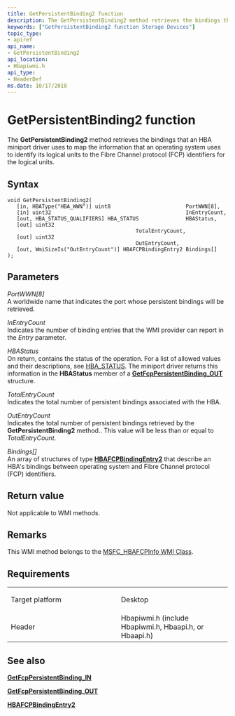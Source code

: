 ```yaml
---
title: GetPersistentBinding2 function
description: The GetPersistentBinding2 method retrieves the bindings that an HBA miniport driver uses to map the information that an operating system uses to identify its logical units to the Fibre Channel protocol (FCP) identifiers for the logical units.
keywords: ["GetPersistentBinding2 function Storage Devices"]
topic_type:
- apiref
api_name:
- GetPersistentBinding2
api_location:
- Hbapiwmi.h
api_type:
- HeaderDef
ms.date: 10/17/2018
---
```


# GetPersistentBinding2 function


The **GetPersistentBinding2** method retrieves the bindings that an HBA miniport driver uses to map the information that an operating system uses to identify its logical units to the Fibre Channel protocol (FCP) identifiers for the logical units.

## Syntax

```ManagedCPlusPlus
void GetPersistentBinding2(
   [in, HBAType("HBA_WWN")] uint8                        PortWWN[8],
   [in] uint32                                           InEntryCount,
   [out, HBA_STATUS_QUALIFIERS] HBA_STATUS               HBAStatus,
   [out] uint32                                          TotalEntryCount,
   [out] uint32                                          OutEntryCount,
   [out, WmiSizeIs("OutEntryCount")] HBAFCPBindingEntry2 Bindings[]
);
```

## Parameters

*PortWWN\[8\]*   
A worldwide name that indicates the port whose persistent bindings will be retrieved.

*InEntryCount*   
Indicates the number of binding entries that the WMI provider can report in the *Entry* parameter.

*HBAStatus*   
On return, contains the status of the operation. For a list of allowed values and their descriptions, see [HBA\_STATUS](hba-status.md). The miniport driver returns this information in the **HBAStatus** member of a [**GetFcpPersistentBinding\_OUT**](/windows-hardware/drivers/ddi/hbapiwmi/ns-hbapiwmi-_getfcppersistentbinding_out) structure.

*TotalEntryCount*   
Indicates the total number of persistent bindings associated with the HBA.

*OutEntryCount*   
Indicates the total number of persistent bindings retrieved by the **GetPersistentBinding2** method.. This value will be less than or equal to *TotalEntryCount*.

*Bindings\[\]*   
An array of structures of type [**HBAFCPBindingEntry2**](/windows-hardware/drivers/ddi/hbapiwmi/ns-hbapiwmi-_hbafcpbindingentry2) that describe an HBA's bindings between operating system and Fibre Channel protocol (FCP) identifiers.

## Return value

Not applicable to WMI methods.

## Remarks

This WMI method belongs to the [MSFC\_HBAFCPInfo WMI Class](msfc-hbafcpinfo-wmi-class.md).

## Requirements

<table>
<colgroup>
<col width="50%" />
<col width="50%" />
</colgroup>
<tbody>
<tr class="odd">
<td align="left"><p>Target platform</p></td>
<td align="left">Desktop</td>
</tr>
<tr class="even">
<td align="left"><p>Header</p></td>
<td align="left">Hbapiwmi.h (include Hbapiwmi.h, Hbaapi.h, or Hbaapi.h)</td>
</tr>
</tbody>
</table>

## <span id="see_also"></span>See also


[**GetFcpPersistentBinding\_IN**](/windows-hardware/drivers/ddi/hbapiwmi/ns-hbapiwmi-_getfcppersistentbinding_in)

[**GetFcpPersistentBinding\_OUT**](/windows-hardware/drivers/ddi/hbapiwmi/ns-hbapiwmi-_getfcppersistentbinding_out)

[**HBAFCPBindingEntry2**](/windows-hardware/drivers/ddi/hbapiwmi/ns-hbapiwmi-_hbafcpbindingentry2)

 

